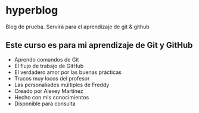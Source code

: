 # hyperblog
Blog de prueba. Servirá para el aprendizaje de git &amp; github

## Este curso es para mi aprendizaje de Git y GitHub
* Aprendo comandos de Git
* El flujo de trabajo de GitHub
* El verdadero amor por las buenas prácticas
* Trucos muy locos del profesor
* Las personaliades múltiples de Freddy
* Creado por Alexey Martínez
* Hecho con mis conocimientos
* Disponible para consulta
